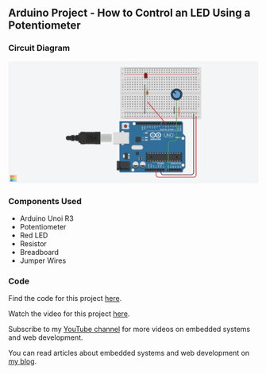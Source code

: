 ## Arduino Project - How to Control an LED Using a Potentiometer

### Circuit Diagram

![Circuit Diagram](/circuit-diagram.png)

### Components Used
- Arduino Unoi R3
- Potentiometer
- Red LED
- Resistor
- Breadboard
- Jumper Wires

### Code

Find the code for this project [here](https://github.com/ihechikara/control-led-with-potentiometer/blob/main/pot.ino).

Watch the video for this project [here](https://youtu.be/dwZCgzlYfoA?si=k9W9eAEjcc4yLxqe).

Subscribe to my [YouTube channel](https://www.youtube.com/@Ihechikara) for more videos on embedded systems and web development.

You can read articles about embedded systems and web development on [my blog](https://ihechikara.com/).